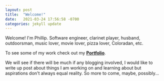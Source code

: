 ```yaml
---
layout: post
title:  "Welcome!"
date:   2021-03-24 17:56:58 -0700
categories: jekyll update
---
```



Welcome!
I'm Phillip. Software engineer, clarinet player, husband, outdoorsman, music lover, movie lover, pizza lover, Coloradan, etc.

To see some of my work check out my
<a href="{{ base.url }}/portfolio"><strong>Portfolio</strong></a>.

We will see if there will be much if any blogging involved, I would like to write up post about things I am working on and learning about but aspirations don't always equal reality. So more to come, maybe, possibly...
